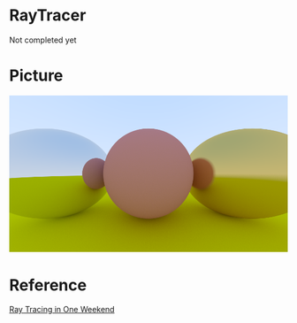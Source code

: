 # RayTracer
Not completed yet
# Picture
![image](picture/image.png)
# Reference
[Ray Tracing in One Weekend](https://raytracing.github.io/books/RayTracingInOneWeekend.html)